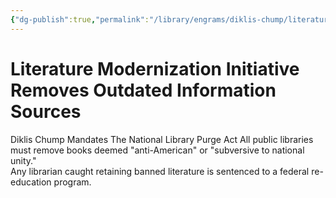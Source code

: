 ```yaml
---
{"dg-publish":true,"permalink":"/library/engrams/diklis-chump/literature-modernization-initiative-removes-outdated-information-sources/","tags":["DC/Education","DC/AS4"]}
---
```


# Literature Modernization Initiative Removes Outdated Information Sources
Diklis Chump Mandates The National Library Purge Act
All public libraries must remove books deemed "anti-American" or "subversive to national unity."  
Any librarian caught retaining banned literature is sentenced to a federal re-education program.
